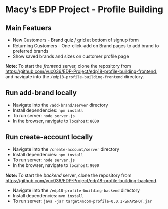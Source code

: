 # Macy's EDP Project - Profile Building

## Main Featuers
- New Customers - Brand quiz / grid at bottom of signup form
- Returning Customers - One-click-add on Brand pages to add brand to preferred brands
- Show saved brands and sizes on customer profile page

**Note:** To start the _frontend_ server, clone the repository from https://github.com/yuc036/EDP-Project/edp18-profile-building-frontend, and navigate into the `/edp18-profile-building-frontend` directory.

## Run add-brand locally
- Navigate into the `/add-brand/server` directory
- Install dependencies: `npm install`
- To run server: `node server.js`
- In the browser, navigate to `locahost:8000`

## Run create-account locally
- Navigate into the `/create-account/server` directory
- Install dependencies: `npm install`
- To run server: `node server.js`
- In the browser, navigate to `locahost:9000`


**Note:** To start the _backend_ server, clone the repository from https://github.com/yuc036/EDP-Project/edp18-profile-building-backend.
- Navigate into the `/edp18-profile-building-backend` directory
- Install dependencies: `mvn install`
- To run server: `java -jar target/mcom-profile-0.0.1-SNAPSHOT.jar`
